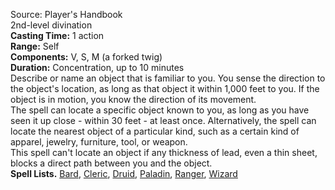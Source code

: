 Source: Player's Handbook  
2nd-level divination  
**Casting Time:** 1 action  
**Range:** Self  
**Components:** V, S, M (a forked twig)  
**Duration:** Concentration, up to 10 minutes  
Describe or name an object that is familiar to you. You sense the direction to the object's location, as long as that object it within 1,000 feet to you. If the object is in motion, you know the direction of its movement.  
The spell can locate a specific object known to you, as long as you have seen it up close - within 30 feet - at least once. Alternatively, the spell can locate the nearest object of a particular kind, such as a certain kind of apparel, jewelry, furniture, tool, or weapon.  
This spell can't locate an object if any thickness of lead, even a thin sheet, blocks a direct path between you and the object.  
**Spell Lists.** [Bard](../Spell%20Lists/Bard%20Spell%20List.md), [Cleric](../Spell%20Lists/Cleric%20Spell%20List.md), [Druid](../Spell%20Lists/Druid%20Spell%20List.md), [Paladin](../Spell%20Lists/Paladin%20Spell%20List.md), [Ranger](../Spell%20Lists/Ranger%20Spell%20List.md), [Wizard](../Spell%20Lists/Wizard%20Spell%20List.md)
